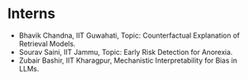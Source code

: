 
Interns
=============
* Bhavik Chandna, IIT Guwahati, Topic: Counterfactual Explanation of Retrieval Models.
* Sourav Saini, IIT Jammu, Topic: Early Risk Detection for Anorexia.
* Zubair Bashir, IIT Kharagpur, Mechanistic Interpretability for Bias in LLMs.

